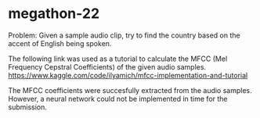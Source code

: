 # megathon-22
Problem: Given a sample audio clip, try to find the country based on the accent of English being spoken.

The following link was used as a tutorial to calculate the MFCC (Mel Frequency Cepstral Coefficients) of the given audio samples.
https://www.kaggle.com/code/ilyamich/mfcc-implementation-and-tutorial

The MFCC coefficients were succesfully extracted from the audio samples. However, a neural network could not be implemented in time for the submission.
